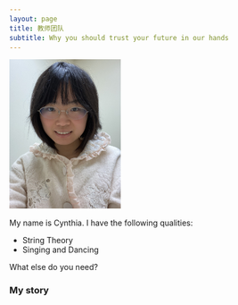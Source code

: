 ```yaml
---
layout: page
title: 教师团队
subtitle: Why you should trust your future in our hands
---
```


<img src="assets/img/cynthia.JPG" width="200">


My name is Cynthia. I have the following qualities:

- String Theory
- Singing and Dancing

What else do you need?

### My story


